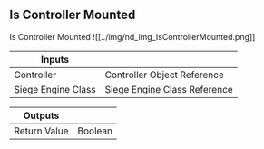 ## Is Controller Mounted
Is Controller Mounted
![[../img/nd_img_IsControllerMounted.png]]

|Inputs||
|--|--|
| Controller | Controller Object Reference |
| Siege Engine Class | Siege Engine Class Reference |

|Outputs||
|--|--|
| Return Value | Boolean |
